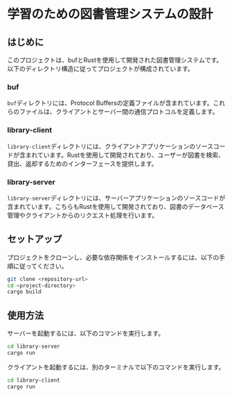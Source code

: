 # 学習のための図書管理システムの設計

## はじめに

このプロジェクトは、bufとRustを使用して開発された図書管理システムです。以下のディレクトリ構造に従ってプロジェクトが構成されています。

### buf

`buf`ディレクトリには、Protocol Buffersの定義ファイルが含まれています。これらのファイルは、クライアントとサーバー間の通信プロトコルを定義します。

### library-client

`library-client`ディレクトリには、クライアントアプリケーションのソースコードが含まれています。Rustを使用して開発されており、ユーザーが図書を検索、貸出、返却するためのインターフェースを提供します。

### library-server

`library-server`ディレクトリには、サーバーアプリケーションのソースコードが含まれています。こちらもRustを使用して開発されており、図書のデータベース管理やクライアントからのリクエスト処理を行います。

## セットアップ

プロジェクトをクローンし、必要な依存関係をインストールするには、以下の手順に従ってください。

```sh
git clone <repository-url>
cd <project-directory>
cargo build
```

## 使用方法

サーバーを起動するには、以下のコマンドを実行します。

```sh
cd library-server
cargo run
```

クライアントを起動するには、別のターミナルで以下のコマンドを実行します。

```sh
cd library-client
cargo run
```

